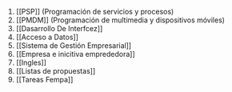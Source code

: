 1. [[PSP]] (Programación de servicios y procesos)
2. [[PMDM]] (Programación de multimedia y dispositivos móviles)
3. [[Dasarrollo De Interfcez]]
4. [[Acceso a Datos]]
5. [[Sistema de Gestión Empresarial]]
6. [[Empresa e inicitiva emprededora]]
7. [[Ingles]]
8. [[Listas de propuestas]]
9. [[Tareas Fempa]]

